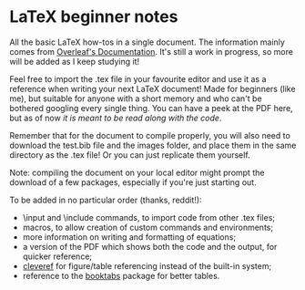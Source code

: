 # LaTeX beginner notes
All the basic LaTeX how-tos in a single document. The information mainly comes from [Overleaf's Documentation](https://www.overleaf.com/learn/latex/Main_Page "Overleaf Documentation"). It's still a work in progress, so more will be added as I keep studying it!

Feel free to import the .tex file in your favourite editor and use it as a reference when writing your next LaTeX document! Made for beginners (like me), but suitable for anyone with a short memory and who can't be bothered googling every single thing. You can have a peek at the PDF here, but as of now *it is meant to be read along with the code*.

Remember that for the document to compile properly, you will also need to download the test.bib file and the images folder, and place them in the same directory as the .tex file! Or you can just replicate them yourself. 

Note: compiling the document on your local editor might prompt the download of a few packages, especially if you're just starting out.

To be added in no particular order (thanks, reddit!):
- \input and \include commands, to import code from other .tex files;
- macros, to allow creation of custom commands and environments;
- more information on writing and formatting of equations;
- a version of the PDF which shows both the code and the output, for quicker reference;
- [cleveref](https://texblog.org/2013/05/06/cleveref-a-clever-way-to-reference-in-latex/ "cleveref") for figure/table referencing instead of the built-in system;
- reference to the [booktabs](http://ctan.mirrors.hoobly.com/macros/latex/contrib/booktabs/booktabs.pdf "booktabs documentation") package for better tables.
